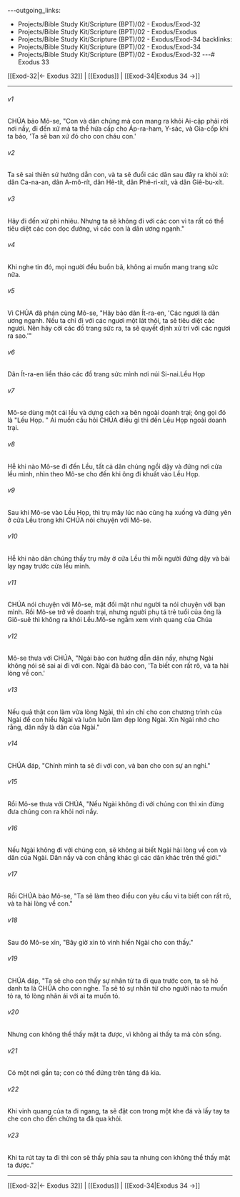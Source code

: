 ---outgoing_links:
  - Projects/Bible Study Kit/Scripture (BPT)/02 - Exodus/Exod-32
  - Projects/Bible Study Kit/Scripture (BPT)/02 - Exodus/Exodus
  - Projects/Bible Study Kit/Scripture (BPT)/02 - Exodus/Exod-34
backlinks:
  - Projects/Bible Study Kit/Scripture (BPT)/02 - Exodus/Exod-34
  - Projects/Bible Study Kit/Scripture (BPT)/02 - Exodus/Exod-32
---# Exodus 33

[[Exod-32|← Exodus 32]] | [[Exodus]] | [[Exod-34|Exodus 34 →]]
***



###### v1 
CHÚA bảo Mô-se, "Con và dân chúng mà con mang ra khỏi Ai-cập phải rời nơi nầy, đi đến xứ mà ta thề hứa cấp cho Áp-ra-ham, Y-sác, và Gia-cốp khi ta bảo, 'Ta sẽ ban xứ đó cho con cháu con.' 

###### v2 
Ta sẽ sai thiên sứ hướng dẫn con, và ta sẽ đuổi các dân sau đây ra khỏi xứ: dân Ca-na-an, dân A-mô-rít, dân Hê-tít, dân Phê-ri-xít, và dân Giê-bu-xít. 

###### v3 
Hãy đi đến xứ phì nhiêu. Nhưng ta sẽ không đi với các con vì ta rất có thể tiêu diệt các con dọc đường, vì các con là dân ương ngạnh." 

###### v4 
Khi nghe tin đó, mọi người đều buồn bã, không ai muốn mang trang sức nữa. 

###### v5 
Vì CHÚA đã phán cùng Mô-se, "Hãy bảo dân Ít-ra-en, 'Các ngươi là dân ương ngạnh. Nếu ta chỉ đi với các ngươi một lát thôi, ta sẽ tiêu diệt các ngươi. Nên hãy cởi các đồ trang sức ra, ta sẽ quyết định xử trí với các ngươi ra sao.'" 

###### v6 
Dân Ít-ra-en liền tháo các đồ trang sức mình nơi núi Si-nai.Lều Họp 

###### v7 
Mô-se dùng một cái lều và dựng cách xa bên ngoài doanh trại; ông gọi đó là "Lều Họp. " Ai muốn cầu hỏi CHÚA điều gì thì đến Lều Họp ngoài doanh trại. 

###### v8 
Hễ khi nào Mô-se đi đến Lều, tất cả dân chúng ngồi dậy và đứng nơi cửa lều mình, nhìn theo Mô-se cho đến khi ông đi khuất vào Lều Họp. 

###### v9 
Sau khi Mô-se vào Lều Họp, thì trụ mây lúc nào cũng hạ xuống và đứng yên ở cửa Lều trong khi CHÚA nói chuyện với Mô-se. 

###### v10 
Hễ khi nào dân chúng thấy trụ mây ở cửa Lều thì mỗi người đứng dậy và bái lạy ngay trước cửa lều mình. 

###### v11 
CHÚA nói chuyện với Mô-se, mặt đối mặt như người ta nói chuyện với bạn mình. Rồi Mô-se trở về doanh trại, nhưng người phụ tá trẻ tuổi của ông là Giô-suê thì không ra khỏi Lều.Mô-se ngắm xem vinh quang của Chúa 

###### v12 
Mô-se thưa với CHÚA, "Ngài bảo con hướng dẫn dân nầy, nhưng Ngài không nói sẽ sai ai đi với con. Ngài đã bảo con, 'Ta biết con rất rõ, và ta hài lòng về con.' 

###### v13 
Nếu quả thật con làm vừa lòng Ngài, thì xin chỉ cho con chương trình của Ngài để con hiểu Ngài và luôn luôn làm đẹp lòng Ngài. Xin Ngài nhớ cho rằng, dân nầy là dân của Ngài." 

###### v14 
CHÚA đáp, "Chính mình ta sẽ đi với con, và ban cho con sự an nghỉ." 

###### v15 
Rồi Mô-se thưa với CHÚA, "Nếu Ngài không đi với chúng con thì xin đừng đưa chúng con ra khỏi nơi nầy. 

###### v16 
Nếu Ngài không đi với chúng con, sẽ không ai biết Ngài hài lòng về con và dân của Ngài. Dân nầy và con chẳng khác gì các dân khác trên thế giới." 

###### v17 
Rồi CHÚA bảo Mô-se, "Ta sẽ làm theo điều con yêu cầu vì ta biết con rất rõ, và ta hài lòng về con." 

###### v18 
Sau đó Mô-se xin, "Bây giờ xin tỏ vinh hiển Ngài cho con thấy." 

###### v19 
CHÚA đáp, "Ta sẽ cho con thấy sự nhân từ ta đi qua trước con, ta sẽ hô danh ta là CHÚA cho con nghe. Ta sẽ tỏ sự nhân từ cho người nào ta muốn tỏ ra, tỏ lòng nhân ái với ai ta muốn tỏ. 

###### v20 
Nhưng con không thể thấy mặt ta được, vì không ai thấy ta mà còn sống. 

###### v21 
Có một nơi gần ta; con có thể đứng trên tảng đá kia. 

###### v22 
Khi vinh quang của ta đi ngang, ta sẽ đặt con trong một khe đá và lấy tay ta che con cho đến chừng ta đã qua khỏi. 

###### v23 
Khi ta rút tay ta đi thì con sẽ thấy phía sau ta nhưng con không thể thấy mặt ta được."

***
[[Exod-32|← Exodus 32]] | [[Exodus]] | [[Exod-34|Exodus 34 →]]
